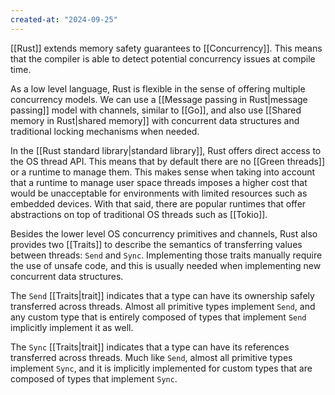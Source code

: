 ```yaml
---
created-at: "2024-09-25"
---
```


[[Rust]] extends memory safety guarantees to [[Concurrency]]. This means that the compiler is able to detect potential concurrency issues at compile time.

As a low level language, Rust is flexible in the sense of offering multiple concurrency models. We can use a [[Message passing in Rust|message passing]] model with channels, similar to [[Go]], and also use [[Shared memory in Rust|shared memory]] with concurrent data structures and traditional locking mechanisms when needed.

In the [[Rust standard library|standard library]], Rust offers direct access to the OS thread API. This means that by default there are no [[Green threads]] or a runtime to manage them. This makes sense when taking into account that a runtime to manage user space threads imposes a higher cost that would be unacceptable for environments with limited resources such as embedded devices. With that said, there are popular runtimes that offer abstractions on top of traditional OS threads such as [[Tokio]].

Besides the lower level OS concurrency primitives and channels, Rust also provides two [[Traits]] to describe the semantics of transferring values between threads: `Send` and `Sync`. Implementing those traits manually require the use of unsafe code, and this is usually needed when implementing new concurrent data structures.

The `Send` [[Traits|trait]] indicates that a type can have its ownership safely transferred across threads. Almost all primitive types implement `Send`, and any custom type that is entirely composed of types that implement `Send` implicitly implement it as well.

The `Sync` [[Traits|trait]] indicates that a type can have its references transferred across threads. Much like `Send`, almost all primitive types implement `Sync`, and it is implicitly implemented for custom types that are composed of types that implement `Sync`.

